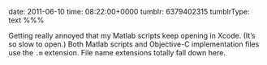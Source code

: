 date: 2011-06-10
time: 08:22:00+0000
tumblr: 6379402315
tumblrType: text
%%%

Getting really annoyed that my Matlab scripts keep opening in Xcode. (It’s so slow to open.) Both Matlab scripts and Objective-C implementation files use the `.m` extension. File name extensions totally fall down here. 
